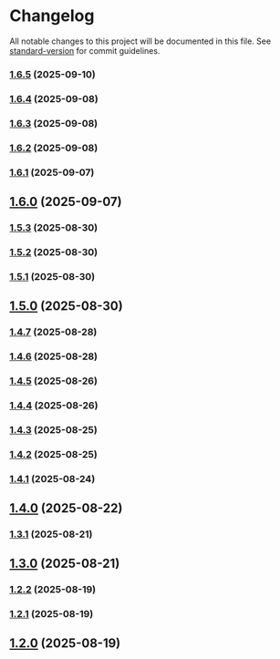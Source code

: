# Changelog

All notable changes to this project will be documented in this file. See [standard-version](https://github.com/conventional-changelog/standard-version) for commit guidelines.

### [1.6.5](https://github.com/LarceRR/grshnko.ru/compare/v1.6.4...v1.6.5) (2025-09-10)

### [1.6.4](https://github.com/LarceRR/grshnko.ru/compare/v1.6.3...v1.6.4) (2025-09-08)

### [1.6.3](https://github.com/LarceRR/grshnko.ru/compare/v1.6.2...v1.6.3) (2025-09-08)

### [1.6.2](https://github.com/LarceRR/grshnko.ru/compare/v1.6.1...v1.6.2) (2025-09-08)

### [1.6.1](https://github.com/LarceRR/grshnko.ru/compare/v1.6.0...v1.6.1) (2025-09-07)

## [1.6.0](https://github.com/LarceRR/grshnko.ru/compare/v1.5.3...v1.6.0) (2025-09-07)

### [1.5.3](https://github.com/LarceRR/grshnko.ru/compare/v1.5.2...v1.5.3) (2025-08-30)

### [1.5.2](https://github.com/LarceRR/grshnko.ru/compare/v1.5.1...v1.5.2) (2025-08-30)

### [1.5.1](https://github.com/LarceRR/grshnko.ru/compare/v1.5.0...v1.5.1) (2025-08-30)

## [1.5.0](https://github.com/LarceRR/grshnko.ru/compare/v1.4.7...v1.5.0) (2025-08-30)

### [1.4.7](https://github.com/LarceRR/grshnko.ru/compare/v1.4.6...v1.4.7) (2025-08-28)

### [1.4.6](https://github.com/LarceRR/grshnko.ru/compare/v1.4.5...v1.4.6) (2025-08-28)

### [1.4.5](https://github.com/LarceRR/grshnko.ru/compare/v1.4.3...v1.4.5) (2025-08-26)

### [1.4.4](https://github.com/LarceRR/grshnko.ru/compare/v1.4.3...v1.4.4) (2025-08-26)

### [1.4.3](https://github.com/LarceRR/grshnko.ru/compare/v1.4.2...v1.4.3) (2025-08-25)

### [1.4.2](https://github.com/LarceRR/grshnko.ru/compare/v1.4.1...v1.4.2) (2025-08-25)

### [1.4.1](https://github.com/LarceRR/grshnko.ru/compare/v1.4.0...v1.4.1) (2025-08-24)

## [1.4.0](https://github.com/LarceRR/grshnko.ru/compare/v1.3.1...v1.4.0) (2025-08-22)

### [1.3.1](https://github.com/LarceRR/grshnko.ru/compare/v1.3.0...v1.3.1) (2025-08-21)

## [1.3.0](https://github.com/LarceRR/grshnko.ru/compare/v1.2.2...v1.3.0) (2025-08-21)

### [1.2.2](https://github.com/LarceRR/grshnko.ru/compare/v1.2.1...v1.2.2) (2025-08-19)

### [1.2.1](https://github.com/LarceRR/grshnko.ru/compare/v1.2.0...v1.2.1) (2025-08-19)

## [1.2.0](https://github.com/LarceRR/grshnko.ru/compare/v1.1.0...v1.2.0) (2025-08-19)
